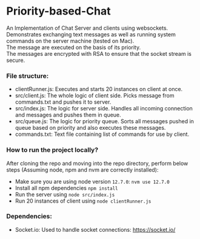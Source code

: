 # Priority-based-Chat

An Implementation of Chat Server and clients using websockets. Demonstrates exchanging text messages as well as running system commands on the server machine (tested on Mac).
<br/>
The message are executed on the basis of its priority.
<br/>
The messages are encrypted with RSA to ensure that the socket stream is secure.

### File structure:
* clientRunner.js: Executes and starts 20 instances on client at once.
* src/client.js: The whole logic of client side. Picks message from commands.txt and pushes it to server.
* src/index.js: The logic for server side. Handles all incoming connection and messages and pushes them in queue.
* src/queue.js: The logic for priority queue. Sorts all messages pushed in queue based on priority and also executes these messages.
* commands.txt: Text file containing list of commands for use by client.


### How to run the project locally?
After cloning the repo and moving into the repo directory, perform below steps (Assuming node, npm and nvm are correctly installed):
* Make sure you are using node version `12.7.0`: `nvm use 12.7.0`
* Install all npm dependencies `npm install` 
* Run the server using `node src/index.js`
* Run 20 instances of client using `node clientRunner.js`

### Dependencies:
* Socket.io: Used to handle socket connections: https://socket.io/


